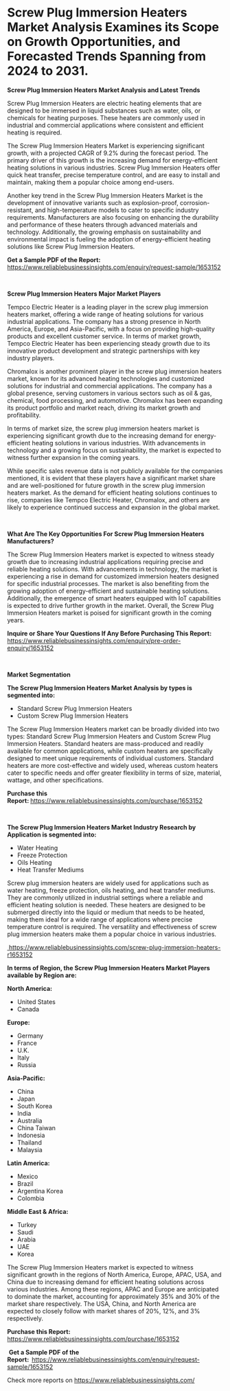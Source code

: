 <p><h1>Screw Plug Immersion Heaters Market Analysis Examines its Scope on Growth Opportunities, and Forecasted Trends Spanning from 2024 to 2031.</h1></p><p><strong>Screw Plug Immersion Heaters Market Analysis and Latest Trends</strong></p>
<p><p>Screw Plug Immersion Heaters are electric heating elements that are designed to be immersed in liquid substances such as water, oils, or chemicals for heating purposes. These heaters are commonly used in industrial and commercial applications where consistent and efficient heating is required.</p><p>The Screw Plug Immersion Heaters Market is experiencing significant growth, with a projected CAGR of 9.2% during the forecast period. The primary driver of this growth is the increasing demand for energy-efficient heating solutions in various industries. Screw Plug Immersion Heaters offer quick heat transfer, precise temperature control, and are easy to install and maintain, making them a popular choice among end-users.</p><p>Another key trend in the Screw Plug Immersion Heaters Market is the development of innovative variants such as explosion-proof, corrosion-resistant, and high-temperature models to cater to specific industry requirements. Manufacturers are also focusing on enhancing the durability and performance of these heaters through advanced materials and technology. Additionally, the growing emphasis on sustainability and environmental impact is fueling the adoption of energy-efficient heating solutions like Screw Plug Immersion Heaters.</p></p>
<p><strong>Get a Sample PDF of the Report:&nbsp;</strong> <a href="https://www.reliablebusinessinsights.com/enquiry/request-sample/1653152">https://www.reliablebusinessinsights.com/enquiry/request-sample/1653152</a></p>
<p>&nbsp;</p>
<p><strong>Screw Plug Immersion Heaters Major Market Players</strong></p>
<p><p>Tempco Electric Heater is a leading player in the screw plug immersion heaters market, offering a wide range of heating solutions for various industrial applications. The company has a strong presence in North America, Europe, and Asia-Pacific, with a focus on providing high-quality products and excellent customer service. In terms of market growth, Tempco Electric Heater has been experiencing steady growth due to its innovative product development and strategic partnerships with key industry players.</p><p>Chromalox is another prominent player in the screw plug immersion heaters market, known for its advanced heating technologies and customized solutions for industrial and commercial applications. The company has a global presence, serving customers in various sectors such as oil & gas, chemical, food processing, and automotive. Chromalox has been expanding its product portfolio and market reach, driving its market growth and profitability.</p><p>In terms of market size, the screw plug immersion heaters market is experiencing significant growth due to the increasing demand for energy-efficient heating solutions in various industries. With advancements in technology and a growing focus on sustainability, the market is expected to witness further expansion in the coming years.</p><p>While specific sales revenue data is not publicly available for the companies mentioned, it is evident that these players have a significant market share and are well-positioned for future growth in the screw plug immersion heaters market. As the demand for efficient heating solutions continues to rise, companies like Tempco Electric Heater, Chromalox, and others are likely to experience continued success and expansion in the global market.</p></p>
<p>&nbsp;</p>
<p><strong>What Are The Key Opportunities For Screw Plug Immersion Heaters Manufacturers?</strong></p>
<p><p>The Screw Plug Immersion Heaters market is expected to witness steady growth due to increasing industrial applications requiring precise and reliable heating solutions. With advancements in technology, the market is experiencing a rise in demand for customized immersion heaters designed for specific industrial processes. The market is also benefiting from the growing adoption of energy-efficient and sustainable heating solutions. Additionally, the emergence of smart heaters equipped with IoT capabilities is expected to drive further growth in the market. Overall, the Screw Plug Immersion Heaters market is poised for significant growth in the coming years.</p></p>
<p><strong>Inquire or Share Your Questions If Any Before Purchasing This Report:</strong> <a href="https://www.reliablebusinessinsights.com/enquiry/pre-order-enquiry/1653152">https://www.reliablebusinessinsights.com/enquiry/pre-order-enquiry/1653152</a></p>
<p>&nbsp;</p>
<p><strong>Market Segmentation</strong></p>
<p><strong>The Screw Plug Immersion Heaters Market Analysis by types is segmented into:</strong></p>
<p><ul><li>Standard Screw Plug Immersion Heaters</li><li>Custom Screw Plug Immersion Heaters</li></ul></p>
<p><p>The Screw Plug Immersion Heaters market can be broadly divided into two types: Standard Screw Plug Immersion Heaters and Custom Screw Plug Immersion Heaters. Standard heaters are mass-produced and readily available for common applications, while custom heaters are specifically designed to meet unique requirements of individual customers. Standard heaters are more cost-effective and widely used, whereas custom heaters cater to specific needs and offer greater flexibility in terms of size, material, wattage, and other specifications.</p></p>
<p><strong>Purchase this Report:&nbsp;</strong><a href="https://www.reliablebusinessinsights.com/purchase/1653152">https://www.reliablebusinessinsights.com/purchase/1653152</a></p>
<p>&nbsp;</p>
<p><strong>The Screw Plug Immersion Heaters Market Industry Research by Application is segmented into:</strong></p>
<p><ul><li>Water Heating</li><li>Freeze Protection</li><li>Oils Heating</li><li>Heat Transfer Mediums</li></ul></p>
<p><p>Screw plug immersion heaters are widely used for applications such as water heating, freeze protection, oils heating, and heat transfer mediums. They are commonly utilized in industrial settings where a reliable and efficient heating solution is needed. These heaters are designed to be submerged directly into the liquid or medium that needs to be heated, making them ideal for a wide range of applications where precise temperature control is required. The versatility and effectiveness of screw plug immersion heaters make them a popular choice in various industries.</p></p>
<p><a href="https://www.reliablebusinessinsights.com/screw-plug-immersion-heaters-r1653152">&nbsp;https://www.reliablebusinessinsights.com/screw-plug-immersion-heaters-r1653152</a></p>
<p><strong>In terms of Region, the Screw Plug Immersion Heaters Market Players available by Region are:</strong></p>
<p>
    <p> <strong> North America: </strong>
        <ul>
            <li>United States</li>
            <li>Canada</li>
        </ul>
        </p> 
    <p> <strong> Europe: </strong>
        <ul>
            <li>Germany</li>
            <li>France</li>
            <li>U.K.</li>
            <li>Italy</li>
            <li>Russia</li>
        </ul>
        </p> 
    <p> <strong> Asia-Pacific: </strong>
        <ul>
            <li>China</li>
            <li>Japan</li>
            <li>South Korea</li>
            <li>India</li>
            <li>Australia</li>
            <li>China Taiwan</li>
            <li>Indonesia</li>
            <li>Thailand</li>
            <li>Malaysia</li>
        </ul>
        </p> 
    <p> <strong> Latin America: </strong>
        <ul>
            <li>Mexico</li>
            <li>Brazil</li>
            <li>Argentina Korea</li>
            <li>Colombia</li>
        </ul>
        </p> 
    <p> <strong> Middle East & Africa: </strong>
        <ul>
            <li>Turkey</li>
            <li>Saudi</li>
            <li>Arabia</li>
            <li>UAE</li>
            <li>Korea</li>
        </ul>
    </p>
    </p>
<p><p>The Screw Plug Immersion Heaters market is expected to witness significant growth in the regions of North America, Europe, APAC, USA, and China due to increasing demand for efficient heating solutions across various industries. Among these regions, APAC and Europe are anticipated to dominate the market, accounting for approximately 35% and 30% of the market share respectively. The USA, China, and North America are expected to closely follow with market shares of 20%, 12%, and 3% respectively.</p></p>
<p><strong>Purchase this Report: </strong><a href="https://www.reliablebusinessinsights.com/purchase/1653152">https://www.reliablebusinessinsights.com/purchase/1653152</a></p>
<p>&nbsp;<strong>Get a Sample PDF of the Report:&nbsp;&nbsp;</strong><a href="https://www.reliablebusinessinsights.com/enquiry/request-sample/1653152">https://www.reliablebusinessinsights.com/enquiry/request-sample/1653152</a></p>
<p><strong></strong></p>
<p>Check more reports on <a href="https://www.reliablebusinessinsights.com/">https://www.reliablebusinessinsights.com/</a></p>